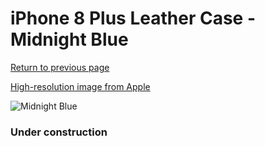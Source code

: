 # iPhone 8 Plus Leather Case - Midnight Blue

[Return to previous page](/iphone_7)

[High-resolution image from Apple](https://store.storeimages.cdn-apple.com/8756/as-images.apple.com/is/MQHL2?wid=4500&hei=4500&fmt=png)

<div style="width: 384px"><img src="/everyphone/MQHL2.png" alt="Midnight Blue"></div>

### Under construction
